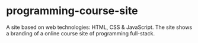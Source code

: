 # programming-course-site
A site based on web technologies: HTML, CSS &amp; JavaScript. The site shows a branding of a online course site of programming full-stack.
